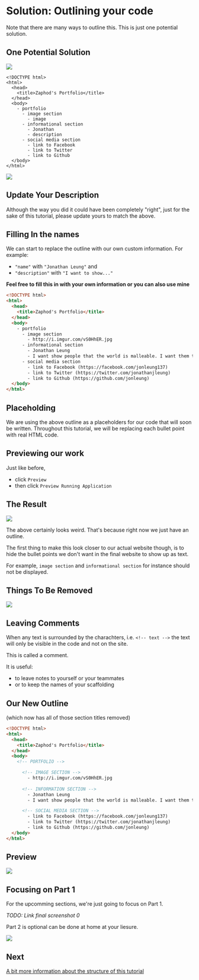 # Solution: Outlining your code

Note that there are many ways to outline this. This is just one potential solution.

## One Potential Solution

![](img/portfolio_subsections.png)

```
<!DOCTYPE html>
<html>
  <head>
    <title>Zaphod's Portfolio</title>
  </head>
  <body>
    - portfolio
      - image section
        - image
      - informational section
        - Jonathan
        - description
      - social media section
        - link to Facebook
        - link to Twitter
        - link to Github
  </body>
</html>
```

![](img/outline.png)

## Update Your Description

Although the way you did it could have been completely "right", just for the sake of this tutorial, please update yours to match the above.

## Filling In the names

We can start to replace the outline with our own custom information. For example:
- `"name"` with `"Jonathan Leung"` and
- `"description"` with `"I want to show..."`

**Feel free to fill this in with your own information or you can also use mine**

```html
<!DOCTYPE html>
<html>
  <head>
    <title>Zaphod's Portfolio</title>
  </head>
  <body>
    - portfolio
      - image section
        - http://i.imgur.com/vS0HhER.jpg
      - informational section
        - Jonathan Leung
        - I want show people that the world is malleable. I want them to know they can create what's missing and not be afraid to break the status quo.
      - social media section
        - link to Facebook (https://facebook.com/jonleung137)
        - link to Twitter (https://twitter.com/jonathanjleung)
        - link to Github (https://github.com/jonleung)
  </body>
</html>

```

## Placeholding

We are using the above outline as a placeholders for our code that will soon be written. Throughout this tutorial, we will be replacing each bullet point with real HTML code.

## Previewing our work

Just like before,

- click `Preview`
- then click `Preview Running Application`

## The Result
![](img/preview_outline.png)

The above certainly looks weird. That's because right now we just have an outline.

The first thing to make this look closer to our actual website though, is to hide the bullet points we don't want in the final website to show up as text.

For example, `image section` and `informational section` for instance should not be displayed.

## Things To Be Removed

![](img/preview_outline_crossed.png)

## Leaving Comments

When any text is surrounded by the charachters, i.e. `<!-- text -->` the text will only be visible in the code and not on the site.

This is called a comment.

It is useful:

- to leave notes to yourself or your teammates
- or to keep the names of your scaffolding

## Our New Outline

(which now has all of those section titles removed)

```html
<!DOCTYPE html>
<html>
  <head>
    <title>Zaphod's Portfolio</title>
  </head>
  <body>
    <!-- PORTFOLIO -->

      <!-- IMAGE SECTION -->
        - http://i.imgur.com/vS0HhER.jpg
      
      <!-- INFORMATION SECTION -->
        - Jonathan Leung
        - I want show people that the world is malleable. I want them to know they can create what's missing and not be afraid to break the status quo.

      <!-- SOCIAL MEDIA SECTION -->
        - link to Facebook (https://facebook.com/jonleung137)
        - link to Twitter (https://twitter.com/jonathanjleung)
        - link to Github (https://github.com/jonleung)
  </body>
</html>
```

## Preview

![](img/preview_outline_with_comments.png)

## Focusing on Part 1

For the upcomming sections, we're just going to focus on Part 1. 

_TODO: Link final screenshot 0_

Part 2 is optional can be done at home at your liesure.

![](img/final_screenshot.png)

## Next

[A bit more information about the structure of this tutorial](tutorial_format.md)
